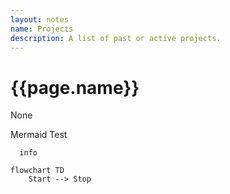 ```yaml
---
layout: notes
name: Projects
description: A list of past or active projects.
---
```

<h1>{{page.name}}</h1>

None

Mermaid Test

```mermaid
  info
```

```mermaid
flowchart TD
    Start --> Stop
```

